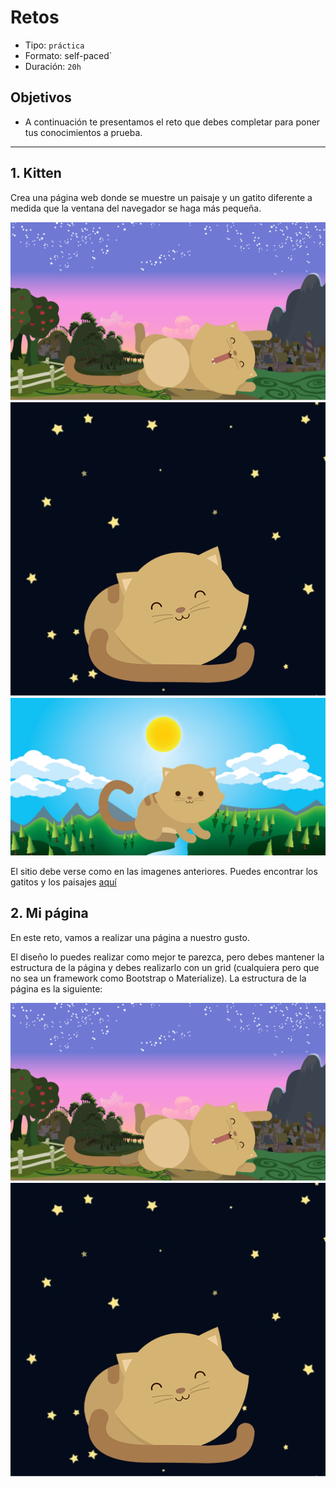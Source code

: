 # Retos

- Tipo: `práctica`
- Formato: self-paced`
- Duración: `20h`

## Objetivos

- A continuación te presentamos el reto que debes completar para poner tus
  conocimientos a prueba.

***

## 1. Kitten

Crea una página web donde se muestre un paisaje y un gatito diferente a medida que la ventana del navegador se haga más pequeña.

![Imagen 1][1]  ![Imagen 2][2]  ![Imagen 3][3]

 [1]: kitten-dawn.png
 [2]: kitten-night.png
 [3]: kitten-sunnyday.png

El sitio debe verse como en las imagenes anteriores. Puedes encontrar los gatitos y los paisajes [aquí](https://drive.google.com/open?id=0BwKm3JKzx3OlYXlFT2E1SWF0REE "aquí")

## 2. Mi página

En este reto, vamos a realizar una página a nuestro gusto. 

El diseño lo puedes realizar como mejor te parezca, pero debes mantener la estructura de la página y debes realizarlo con un grid (cualquiera pero que no sea un framework como Bootstrap o Materialize). La estructura de la página es la siguiente:

![Imagen 1][1]  ![Imagen 2][2]

 [1]: desktop.png
 [2]: responsive.png




